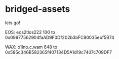 # bridged-assets
 
 lets go!
 
EOS:
eos2tlos222 100
to
0x09977562904faAD9F0Df202b3bFC80035ebf5B74

WAX:
o1lno.c.wam 648
to
0x585c346B582365f407134D5A1d19c7407c709DF7
